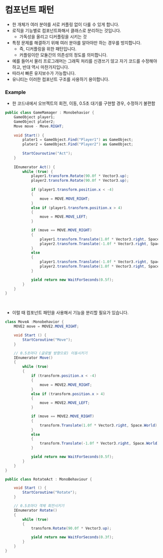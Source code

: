 # 컴포넌트 패턴

* 한 개체가 여러 분야를 서로 커플링 없이 다룰 수 있게 합니다.
* 로직을 기능별로 컴포넌트화해서 클래스로 분리하는 것입니다.
  * 가독성을 올리고 디커플링을 시키는 것
* 특정 문제를 해결하기 위해 여러 분야를 알아야만 하는 경우를 방지합니다. 
  * 즉, 디커플링을 위한 패턴입니다.
  * 커플링이란 모듈간의 의존성의 정도를 의미합니다.
* 예를 들어서 물리 프로그래머는 그래픽 처리를 신경쓰기 않고 자기 코드를 수정해야 하고, 반대 역시 마찬가지입니다.
* 따라서 빠른 유지보수가 가능합니다.
* 유니티는 이러한 컴포넌트 구조를 사용하기 용이합니다.



### Example

* 한 코드내에서 오브젝트의 회전, 이동, 0.5초 대기를 구현할 경우, 수정하기 불편함

```C#
public class GameMamager : Monobehavior {
    GameObject player1;
    GameObject plater2;
    Move move - Move.RIGHT;
    
    void Start() {
        plater1 = GameObject.Find("Player1") as GameObject;
        plater2 = GameObject.Find("Player2") as GameObject;
        
        StartCouroutine("Act");
    }
    
    IEnumerator Act() {
        while (true) {
            player1.transform.Rotate(90.0f * Vector3.up);
            player2.transform.Rotate(90.0f * Vector3.up);
            
            if (player1.transform.position.x < -4)
            {
                move = MOVE.MOVE_RIGHT;
            }
            else if (player1.transform.position.x > 4)
            {
                move = MOVE.MOVE_LEFT;
            }

            if (move == MOVE.MOVE_RIGHT)
            {
                player1.transform.Translate(1.0f * Vector3.right, Space.World);
                player2.transform.Translate(-1.0f * Vector3.right, Space.World);
            }
            else
            {
                player1.transform.Translate(-1.0f * Vector3.right, Space.World);
                player2.transform.Translate(1.0f * Vector3.right, Space.World);
            }

            yield return new WaitForSeconds(0.5f);
        }
    }
}
```

<br>

* 이럴 때 컴포넌트 패턴을 사용해서 기능을 분리할 필요가 있습니다.

```c#
class MoveA :Monobehavior {
    MOVE2 move = MOVE2.MOVE_RIGHT;

    void Start () {
        StartCoroutine("Move");
    }

    // 0.5초마다 (글로벌 방향으로) 이동시키기
    IEnumerator Move()
    {
        while (true)
        {
            if (transform.position.x < -4)
            {
                move = MOVE2.MOVE_RIGHT;
            }
            else if (transform.position.x > 4)
            {
                move = MOVE2.MOVE_LEFT;
            }

            if (move == MOVE2.MOVE_RIGHT)
            {
                transform.Translate(1.0f * Vector3.right, Space.World);
            }
            else
            {
                transform.Translate(-1.0f * Vector3.right, Space.World);
            }

            yield return new WaitForSeconds(0.5f);
        }
    }
}
```

```c#
public class RotateAct : MonoBehaviour {

	void Start () {
        StartCoroutine("Rotate");
    }

    // 0.5초마다 객체 회전시키기
    IEnumerator Rotate()
    {
        while (true)
        {
            transform.Rotate(90.0f * Vector3.up);

            yield return new WaitForSeconds(0.3f);
        }
    }
}
```





